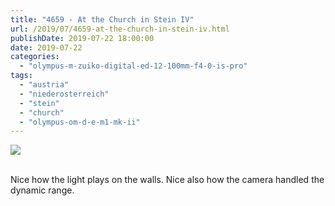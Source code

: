 ```yaml
---
title: "4659 - At the Church in Stein IV"
url: /2019/07/4659-at-the-church-in-stein-iv.html
publishDate: 2019-07-22 18:00:00
date: 2019-07-22
categories: 
  - "olympus-m-zuiko-digital-ed-12-100mm-f4-0-is-pro"
tags: 
  - "austria"
  - "niederosterreich"
  - "stein"
  - "church"
  - "olympus-om-d-e-m1-mk-ii"
---
```

<div class="container">
<div class="center"><a target="_blank" href="https://d25zfm9zpd7gm5.cloudfront.net/1200x1200/2018/20180408_124541_lr.jpg"><img class="webfeedsFeaturedVisual" src="https://d25zfm9zpd7gm5.cloudfront.net/0600x0600/2018/20180408_124541_lr.jpg" /></a></div>
</div>
<br />

Nice how the light plays on the walls. Nice also how the camera
handled the dynamic range.